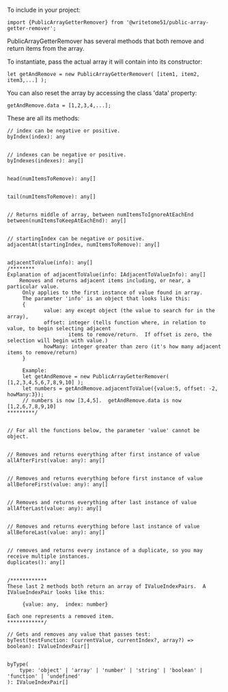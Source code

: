 To include in your project:

    import {PublicArrayGetterRemover} from '@writetome51/public-array-getter-remover';

PublicArrayGetterRemover has several methods that both remove and return items from
the array.

To instantiate, pass the actual array it will contain into its constructor:

    let getAndRemove = new PublicArrayGetterRemover( [item1, item2, item3,...] );

You can also reset the array by accessing the class 'data' property:

    getAndRemove.data = [1,2,3,4,...];


  These are all its methods:


	// index can be negative or positive.
	byIndex(index): any


	// indexes can be negative or positive.
	byIndexes(indexes): any[]


	head(numItemsToRemove): any[]


	tail(numItemsToRemove): any[]


    // Returns middle of array, between numItemsToIgnoreAtEachEnd
	between(numItemsToKeepAtEachEnd): any[]


	// startingIndex can be negative or positive.
	adjacentAt(startingIndex, numItemsToRemove): any[]


	adjacentToValue(info): any[]
	/********
    Explanation of adjacentToValue(info: IAdjacentToValueInfo): any[]
        Removes and returns adjacent items including, or near, a particular value.
    	 Only applies to the first instance of value found in array.
    	 The parameter 'info' is an object that looks like this:
    	 {
                value: any except object (the value to search for in the array),
                offset: integer (tells function where, in relation to value, to begin selecting adjacent
                		items to remove/return.  If offset is zero, the selection will begin with value.)
                howMany: integer greater than zero (it's how many adjacent items to remove/return)
    	 }
    
    	 Example:
    	 let getAndRemove = new PublicArrayGetterRemover( [1,2,3,4,5,6,7,8,9,10] );
    	 let numbers = getAndRemove.adjacentToValue({value:5, offset: -2, howMany:3});
    	 // numbers is now [3,4,5].  getAndRemove.data is now [1,2,6,7,8,9,10]
    *********/


	// For all the functions below, the parameter 'value' cannot be object.
    
    
    // Removes and returns everything after first instance of value
	allAfterFirst(value: any): any[]


    // Removes and returns everything before first instance of value
	allBeforeFirst(value: any): any[]


    // Removes and returns everything after last instance of value
	allAfterLast(value: any): any[]


    // Removes and returns everything before last instance of value
	allBeforeLast(value: any): any[]

    
    // removes and returns every instance of a duplicate, so you may receive multiple instances.
	duplicates(): any[]


	/************
    These last 2 methods both return an array of IValueIndexPairs.  A IValueIndexPair looks like this:

    	 {value: any,  index: number}

   	Each one represents a removed item.
    ************/

    // Gets and removes any value that passes test:
	byTest(testFunction: (currentValue, currentIndex?, array?) => boolean): IValueIndexPair[]


	byType(
	    type: 'object' | 'array' | 'number' | 'string' | 'boolean' | 'function' | 'undefined'
	): IValueIndexPair[]
